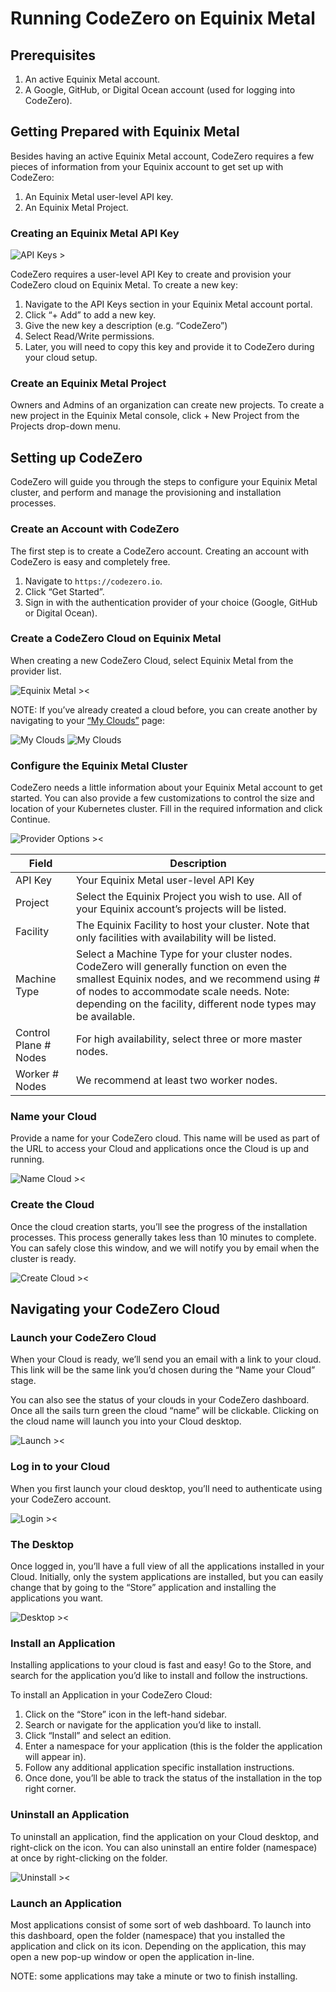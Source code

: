 # Running CodeZero on Equinix Metal #

## Prerequisites ##

1. An active Equinix Metal account.
1. A Google, GitHub, or Digital Ocean account (used for logging into CodeZero).

## Getting Prepared with Equinix Metal ##

Besides having an active Equinix Metal account, CodeZero requires a few pieces of information from your Equinix account to get set up with CodeZero:

1. An Equinix Metal user-level API key.
1. An Equinix Metal Project.

### Creating an Equinix Metal API Key ###

![API Keys >](../../_media/partners/equinix/image11.png ':size=300')

CodeZero requires a user-level API Key to create and provision your CodeZero cloud on Equinix Metal. To create a new key:

1. Navigate to the API Keys section in your Equinix Metal account portal.
2. Click “+ Add” to add a new key.
3. Give the new key a description (e.g. “CodeZero”)
4. Select Read/Write permissions.
5. Later, you will need to copy this key and provide it to CodeZero during your cloud setup.

### Create an Equinix Metal Project ###

Owners and Admins of an organization can create new projects. To create a new project in the Equinix Metal console, click + New Project from the Projects drop-down menu.

## Setting up CodeZero ##

CodeZero will guide you through the steps to configure your Equinix Metal cluster, and perform and manage the provisioning and installation processes.

### Create an Account with CodeZero ###

The first step is to create a CodeZero account. Creating an account with CodeZero is easy and completely free.

1. Navigate to `https://codezero.io`.
1. Click “Get Started”.
1. Sign in with the authentication provider of your choice (Google, GitHub or Digital Ocean).

### Create a CodeZero Cloud on Equinix Metal ###

When creating a new CodeZero Cloud, select Equinix Metal from the provider list.

![Equinix Metal ><](../../_media/partners/equinix/image6.png ':size=600')

NOTE: If you’ve already created a cloud before, you can create another by navigating to your [“My Clouds”](https://codezero.io/clouds) page:

![My Clouds](../../_media/partners/equinix/image7.png ':size=400')
![My Clouds](../../_media/partners/equinix/image13.png ':size=400')

### Configure the Equinix Metal Cluster ###

CodeZero needs a little information about your Equinix Metal account to get started. You can also provide a few customizations to control the size and location of your Kubernetes cluster. Fill in the required information and click Continue.

![Provider Options ><](../../_media/partners/equinix/image12.png ':size=500')

|Field|Description|
|---|---|
|API Key|Your Equinix Metal user-level API Key|
|Project|Select the Equinix Project you wish to use. All of your Equinix account’s projects will be listed.|
|Facility|The Equinix Facility to host your cluster. Note that only facilities with availability will be listed.|
|Machine Type|Select a Machine Type for your cluster nodes. CodeZero will generally function on even the smallest Equinix nodes, and we recommend using # of nodes to accommodate scale needs. Note: depending on the facility, different node types may be available.|
|Control Plane # Nodes|For high availability, select three or more master nodes.|
|Worker # Nodes|We recommend at least two worker nodes.|

### Name your Cloud ###

Provide a name for your CodeZero cloud. This name will be used as part of the URL to access your Cloud and applications once the Cloud is up and running.

![Name Cloud ><](../../_media/partners/equinix/image4.png ':size=500')

### Create the Cloud ###

Once the cloud creation starts, you’ll see the progress of the installation processes. This process generally takes less than 10 minutes to complete. You can safely close this window, and we will notify you by email when the cluster is ready.

![Create Cloud ><](../../_media/partners/equinix/image10.png ':size=500')

## Navigating your CodeZero Cloud ##

### Launch your CodeZero Cloud ###

When your Cloud is ready, we’ll send you an email with a link to your cloud. This link will be the same link you’d chosen during the “Name your Cloud” stage.

You can also see the status of your clouds in your CodeZero dashboard. Once all the sails turn green the cloud “name” will be clickable.  Clicking on the cloud name will launch you into your Cloud desktop.

![Launch ><](../../_media/partners/equinix/image3.png ':size=500')

### Log in to your Cloud ###

When you first launch your cloud desktop, you’ll need to authenticate using your CodeZero account.

![Login ><](../../_media/partners/equinix/image1.png ':size=500')

### The Desktop ###

Once logged in, you’ll have a full view of all the applications installed in your Cloud. Initially, only the system applications are installed, but you can easily change that by going to the “Store” application and installing the applications you want.

![Desktop ><](../../_media/partners/equinix/image2.png ':size=500')

### Install an Application ###

Installing applications to your cloud is fast and easy!  Go to the Store, and search for the application you’d like to install and follow the instructions.

To install an Application in your CodeZero Cloud:

1. Click on the “Store” icon in the left-hand sidebar.
1. Search or navigate for the application you’d like to install.
1. Click “Install” and select an edition.
1. Enter a namespace for your application (this is the folder the application will appear in).
1. Follow any additional application specific installation instructions.
1. Once done, you’ll be able to track the status of the installation in the top right corner.

### Uninstall an Application ###

To uninstall an application, find the application on your Cloud desktop, and right-click on the icon.  You can also uninstall an entire folder (namespace) at once by right-clicking on the folder.

![Uninstall ><](../../_media/partners/equinix/image5.png ':size=500')

### Launch an Application ###

Most applications consist of some sort of web dashboard. To launch into this dashboard, open the folder (namespace) that you installed the application and click on its icon. Depending on the application, this may open a new pop-up window or open the application in-line.

NOTE: some applications may take a minute or two to finish installing.
